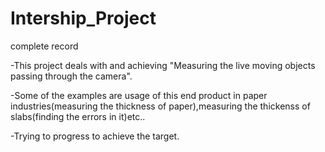 # Intership_Project
complete record

-This project deals with and achieving "Measuring the live moving objects passing through the camera".

-Some of the examples are usage of this end product in paper industries(measuring the thickness of paper),measuring the thickenss of  slabs(finding the errors in it)etc..

-Trying to progress to achieve the target.
